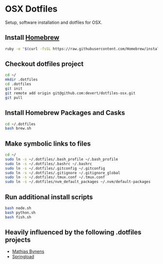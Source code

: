 # OSX Dotfiles

Setup, software installation and dotfiles for OSX.

## Install [Homebrew](http://brew.sh/)

```sh
ruby -e "$(curl -fsSL https://raw.githubusercontent.com/Homebrew/install/master/install)"
```

## Checkout dotfiles project

```sh
cd ~/
mkdir .dotfiles
cd .dotfiles
git init
git remote add origin git@github.com:devert/dotfiles-osx.git
git pull
```

## Install Homebrew Packages and Casks

```sh
cd ~/.dotfiles
bash brew.sh
```

## Make symbolic links to files

```sh
cd ~/
sudo ln -s ~/.dotfiles/.bash_profile ~/.bash_profile
sudo ln -s ~/.dotfiles/.bashrc ~/.bashrc
sudo ln -s ~/.dotfiles/.gitconfig ~/.gitconfig
sudo ln -s ~/.dotfiles/.gitignore ~/.gitignore_global
sudo ln -s ~/.dotfiles/.tmux.conf ~/.tmux.conf
sudo ln -s ~/.dotfiles/nvm_default_packages ~/.nvm/default-packages
```

## Run additional install scripts

```sh
bash node.sh
bash python.sh
bash fish.sh
```

## Heavily influenced by the following .dotfiles projects

* [Mathias Bynens](https://github.com/mathiasbynens/dotfiles)
* [Springload](https://github.com/springload/dotfiles)
